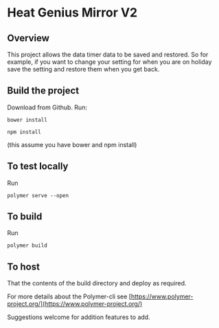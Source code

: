 # Heat Genius Mirror V2

## Overview
This project allows the data timer data to be saved and restored. So for example, if you want to change your setting for when you are on holiday save the setting and restore them when you get back.

## Build the project
Download from Github. Run:

`bower install`

`npm install`

(this assume you have bower and npm install)

## To test locally
Run

`polymer serve --open`

## To build
Run

`polymer build`

## To host
That the contents of the build directory and deploy as required.

For more details about the Polymer-cli see [https://www.polymer-project.org/](https://www.polymer-project.org/)

Suggestions welcome for addition features to add.
